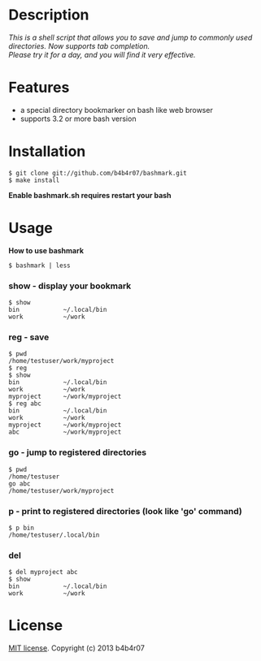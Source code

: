 # Description

*This is a shell script that allows you to save and jump to commonly used directories. Now supports tab completion.  
Please try it for a day, and you will find it very effective.*

# Features

*  a special directory bookmarker on bash like web browser
*  supports 3.2 or more bash version

# Installation

	$ git clone git://github.com/b4b4r07/bashmark.git
	$ make install

**Enable bashmark.sh requires restart your bash**

# Usage

**How to use bashmark**

`$ bashmark | less`

### show - display your bookmark

	$ show
	bin            ~/.local/bin
	work           ~/work

### reg - save 

	$ pwd
	/home/testuser/work/myproject
	$ reg
	$ show
	bin            ~/.local/bin
	work           ~/work
	myproject      ~/work/myproject
	$ reg abc
	bin            ~/.local/bin
	work           ~/work
	myproject      ~/work/myproject
	abc            ~/work/myproject

### go - jump to registered directories

	$ pwd
	/home/testuser
	go abc
	/home/testuser/work/myproject

### p - print to registered directories (look like 'go' command)

	$ p bin
	/home/testuser/.local/bin

### del

	$ del myproject abc
	$ show
	bin            ~/.local/bin
	work           ~/work

# License

[MIT license](./LICENSE). Copyright (c) 2013 b4b4r07
